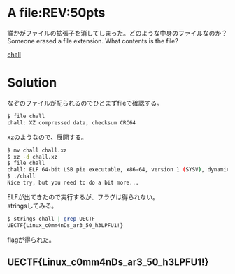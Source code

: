 # A file:REV:50pts
誰かがファイルの拡張子を消してしまった。どのような中身のファイルなのか？  
Someone erased a file extension. What contents is the file?  

[chall](chall)  

# Solution
なぞのファイルが配られるのでひとまずfileで確認する。  
```bash
$ file chall
chall: XZ compressed data, checksum CRC64
```
xzのようなので、展開する。  
```bash
$ mv chall chall.xz
$ xz -d chall.xz
$ file chall
chall: ELF 64-bit LSB pie executable, x86-64, version 1 (SYSV), dynamically linked, interpreter /lib64/ld-linux-x86-64.so.2, BuildID[sha1]=cc6cbef9d855aa72b5673ebe2709fb27b75a6e67, for GNU/Linux 3.2.0, not stripped
$ ./chall
Nice try, but you need to do a bit more...
```
ELFが出てきたので実行するが、フラグは得られない。  
stringsしてみる。  
```bash
$ strings chall | grep UECTF
UECTF{Linux_c0mm4nDs_ar3_50_h3LPFU1!}
```
flagが得られた。  

## UECTF{Linux_c0mm4nDs_ar3_50_h3LPFU1!}